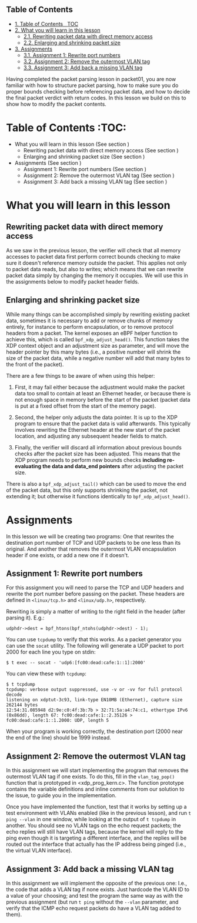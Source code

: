 <div id="table-of-contents">
<h2>Table of Contents</h2>
<div id="text-table-of-contents">
<ul>
<li><a href="#sec-1">1. Table of Contents&#xa0;&#xa0;&#xa0;<span class="tag"><span class="TOC">TOC</span></span></a></li>
<li><a href="#sec-2">2. What you will learn in this lesson</a>
<ul>
<li><a href="#sec-2-1">2.1. Rewriting packet data with direct memory access</a></li>
<li><a href="#sec-2-2">2.2. Enlarging and shrinking packet size</a></li>
</ul>
</li>
<li><a href="#sec-3">3. Assignments</a>
<ul>
<li><a href="#sec-3-1">3.1. Assignment 1: Rewrite port numbers</a></li>
<li><a href="#sec-3-2">3.2. Assignment 2: Remove the outermost VLAN tag</a></li>
<li><a href="#sec-3-3">3.3. Assignment 3: Add back a missing VLAN tag</a></li>
</ul>
</li>
</ul>
</div>
</div>


Having completed the packet parsing lesson in packet01, you are now familiar
with how to structure packet parsing, how to make sure you do proper bounds
checking before referencing packet data, and how to decide the final packet
verdict with return codes. In this lesson we build on this to show how to
modify the packet contents.

# Table of Contents     :TOC:<a id="sec-1" name="sec-1"></a>

-   What you will learn in this lesson (See section )
    -   Rewriting packet data with direct memory access (See section )
    -   Enlarging and shrinking packet size (See section )
-   Assignments (See section )
    -   Assignment 1: Rewrite port numbers (See section )
    -   Assignment 2: Remove the outermost VLAN tag (See section )
    -   Assignment 3: Add back a missing VLAN tag (See section )

# What you will learn in this lesson<a id="sec-2" name="sec-2"></a>

## Rewriting packet data with direct memory access<a id="sec-2-1" name="sec-2-1"></a>

As we saw in the previous lesson, the verifier will check that all memory
accesses to packet data first perform correct bounds checking to make sure
it doesn't reference memory outside the packet. This applies not only to
packet data reads, but also to writes; which means that we can rewrite
packet data simply by changing the memory it occupies. We will use this in
the assignments below to modify packet header fields.

## Enlarging and shrinking packet size<a id="sec-2-2" name="sec-2-2"></a>

While many things can be accomplished simply by rewriting existing packet
data, sometimes it is necessary to add or remove chunks of memory entirely,
for instance to perform encapsulation, or to remove protocol headers from a
packet. The kernel exposes an eBPF helper function to achieve this, which is
called `bpf_xdp_adjust_head()`. This function takes the XDP context object
and an adjustment size as parameter, and will move the header pointer by
this many bytes (i.e., a positive number will shrink the size of the packet
data, while a negative number will add that many bytes to the front of the
packet).

There are a few things to be aware of when using this helper:

1.  First, it may fail either because the adjustment would make the packet
    data too small to contain at least an Ethernet header, or because there
    is not enough space in memory before the start of the packet (packet data
    is put at a fixed offset from the start of the memory page).

2.  Second, the helper only adjusts the data pointer. It is up to the XDP
    program to ensure that the packet data is valid afterwards. This typically
    involves rewriting the Ethernet header at the new start of the packet
    location, and adjusting any subsequent header fields to match.

3.  Finally, the verifier will discard all information about previous bounds
    checks after the packet size has been adjusted. This means that the XDP
    program needs to perform new bounds checks **including re-evaluating the
    data and data\_end pointers** after adjusting the packet size.

There is also a `bpf_xdp_adjust_tail()` which can be used to move the end of
the packet data, but this only supports shrinking the packet, not extending it;
but otherwise it functions identically to `bpf_xdp_adjust_head()`.

# Assignments<a id="sec-3" name="sec-3"></a>

In this lesson we will be creating two programs: One that rewrites the
destination port number of TCP and UDP packets to be one less than its
original. And another that removes the outermost VLAN encapsulation header
if one exists, or add a new one if it doesn't.

## Assignment 1: Rewrite port numbers<a id="sec-3-1" name="sec-3-1"></a>

For this assignment you will need to parse the TCP and UDP headers and
rewrite the port number before passing on the packet. These headers are
defined in `<linux/tcp.h>` and `<linux/udp.h>`, respectively.

Rewriting is simply a matter of writing to the right field in the header
(after parsing it). E.g.:

    udphdr->dest = bpf_htons(bpf_ntohs(udphdr->dest) - 1);

You can use `tcpdump` to verify that this works. As a packet generator you
can use the `socat` utility. The following will generate a UDP packet to
port 2000 for each line you type on stdin:

    $ t exec -- socat - 'udp6:[fc00:dead:cafe:1::1]:2000'

You can view these with `tcpdump`:

    $ t tcpdump
    tcpdump: verbose output suppressed, use -v or -vv for full protocol decode
    listening on xdptut-3c93, link-type EN10MB (Ethernet), capture size 262144 bytes
    12:54:31.085948 d2:9e:c0:4f:3b:7b > 32:71:5a:a4:74:c1, ethertype IPv6 (0x86dd), length 67: fc00:dead:cafe:1::2.35126 > fc00:dead:cafe:1::1.2000: UDP, length 5

When your program is working correctly, the destination port (2000 near the
end of the line) should be 1999 instead.

## Assignment 2: Remove the outermost VLAN tag<a id="sec-3-2" name="sec-3-2"></a>

In this assignment we will start implementing the program that removes the
outermost VLAN tag if one exists. To do this, fill in the `vlan_tag_pop()`
function that is prototyped in <xdp_prog_kern.c>. The function prototype
contains the variable definitions and inline comments from our solution to
the issue, to guide you in the implementation.

Once you have implemented the function, test that it works by setting up a
test environment with VLANs enabled (like in the previous lesson), and run
`t ping --vlan` in one window, while looking at the output of `t tcpdump` in
another. You should see no VLAN tags on the echo request packets; the echo
replies will still have VLAN tags, because the kernel will reply to the ping
even though it is targeting a different interface, and the replies will be
routed out the interface that actually has the IP address being pinged
(i.e., the virtual VLAN interface).

## Assignment 3: Add back a missing VLAN tag<a id="sec-3-3" name="sec-3-3"></a>

In this assignment we will implement the opposite of the previous one: I.e.,
the code that adds a VLAN tag if none exists. Just hardcode the VLAN ID to a
value of your choosing; and test the program the same way as with the
previous assignment (but run `t ping` without the `--vlan` parameter, and
verify that the ICMP echo request packets do have a VLAN tag added to them).